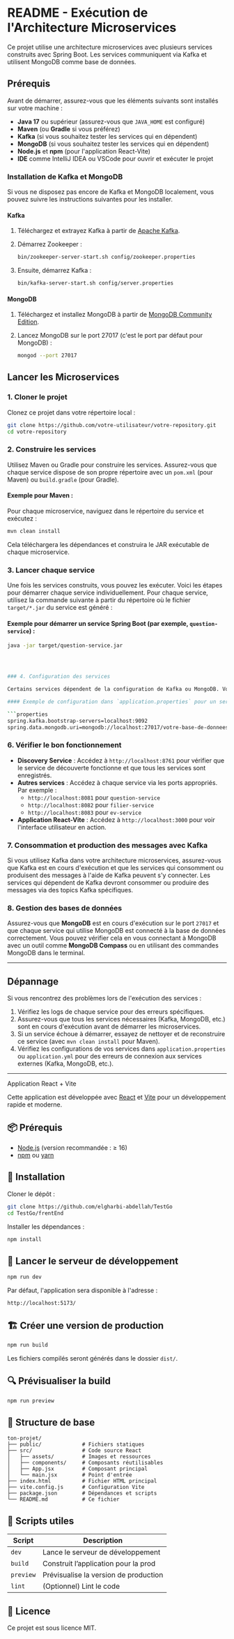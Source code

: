 
# README - Exécution de l'Architecture Microservices

Ce projet utilise une architecture microservices avec plusieurs services construits avec Spring Boot. Les services communiquent via Kafka et utilisent MongoDB comme base de données.

## Prérequis

Avant de démarrer, assurez-vous que les éléments suivants sont installés sur votre machine :

- **Java 17** ou supérieur (assurez-vous que `JAVA_HOME` est configuré)
- **Maven** (ou **Gradle** si vous préférez)
- **Kafka** (si vous souhaitez tester les services qui en dépendent)
- **MongoDB** (si vous souhaitez tester les services qui en dépendent)
- **Node.js** et **npm** (pour l'application React-Vite)
- **IDE** comme IntelliJ IDEA ou VSCode pour ouvrir et exécuter le projet

### Installation de Kafka et MongoDB

Si vous ne disposez pas encore de Kafka et MongoDB localement, vous pouvez suivre les instructions suivantes pour les installer.

#### Kafka

1. Téléchargez et extrayez Kafka à partir de [Apache Kafka](https://kafka.apache.org/downloads).
2. Démarrez Zookeeper :

   ```bash
   bin/zookeeper-server-start.sh config/zookeeper.properties
   ```

3. Ensuite, démarrez Kafka :

   ```bash
   bin/kafka-server-start.sh config/server.properties
   ```

#### MongoDB

1. Téléchargez et installez MongoDB à partir de [MongoDB Community Edition](https://www.mongodb.com/try/download/community).
2. Lancez MongoDB sur le port 27017 (c'est le port par défaut pour MongoDB) :

   ```bash
   mongod --port 27017
   ```

## Lancer les Microservices

### 1. Cloner le projet

Clonez ce projet dans votre répertoire local :

```bash
git clone https://github.com/votre-utilisateur/votre-repository.git
cd votre-repository
```

### 2. Construire les services

Utilisez Maven ou Gradle pour construire les services. Assurez-vous que chaque service dispose de son propre répertoire avec un `pom.xml` (pour Maven) ou `build.gradle` (pour Gradle).

#### Exemple pour Maven :

Pour chaque microservice, naviguez dans le répertoire du service et exécutez :

```bash
mvn clean install
```

Cela téléchargera les dépendances et construira le JAR exécutable de chaque microservice.

### 3. Lancer chaque service

Une fois les services construits, vous pouvez les exécuter. Voici les étapes pour démarrer chaque service individuellement. Pour chaque service, utilisez la commande suivante à partir du répertoire où le fichier `target/*.jar` du service est généré :

#### Exemple pour démarrer un service Spring Boot (par exemple, `question-service`) :

```bash
java -jar target/question-service.jar




### 4. Configuration des services

Certains services dépendent de la configuration de Kafka ou MongoDB. Vous pouvez définir ces configurations dans le fichier `application.properties` ou `application.yml` de chaque service. Assurez-vous que chaque service est configuré pour utiliser Kafka et MongoDB, comme suit :

#### Exemple de configuration dans `application.properties` pour un service Spring Boot :

```properties
spring.kafka.bootstrap-servers=localhost:9092
spring.data.mongodb.uri=mongodb://localhost:27017/votre-base-de-donnees
```

### 6. Vérifier le bon fonctionnement

- **Discovery Service** : Accédez à `http://localhost:8761` pour vérifier que le service de découverte fonctionne et que tous les services sont enregistrés.
- **Autres services** : Accédez à chaque service via les ports appropriés. Par exemple :
  - `http://localhost:8081` pour `question-service`
  - `http://localhost:8082` pour `filier-service`
  - `http://localhost:8083` pour `ev-service`
- **Application React-Vite** : Accédez à `http://localhost:3000` pour voir l'interface utilisateur en action.

### 7. Consommation et production des messages avec Kafka

Si vous utilisez Kafka dans votre architecture microservices, assurez-vous que Kafka est en cours d'exécution et que les services qui consomment ou produisent des messages à l'aide de Kafka peuvent s'y connecter. Les services qui dépendent de Kafka devront consommer ou produire des messages via des topics Kafka spécifiques.

### 8. Gestion des bases de données

Assurez-vous que **MongoDB** est en cours d'exécution sur le port `27017` et que chaque service qui utilise MongoDB est connecté à la base de données correctement. Vous pouvez vérifier cela en vous connectant à MongoDB avec un outil comme **MongoDB Compass** ou en utilisant des commandes MongoDB dans le terminal.

---

## Dépannage

Si vous rencontrez des problèmes lors de l'exécution des services :

1. Vérifiez les logs de chaque service pour des erreurs spécifiques.
2. Assurez-vous que tous les services nécessaires (Kafka, MongoDB, etc.) sont en cours d'exécution avant de démarrer les microservices.
3. Si un service échoue à démarrer, essayez de nettoyer et de reconstruire ce service (avec `mvn clean install` pour Maven).
4. Vérifiez les configurations de vos services dans `application.properties` ou `application.yml` pour des erreurs de connexion aux services externes (Kafka, MongoDB, etc.).

---




Application React + Vite

Cette application est développée avec [React](https://reactjs.org/) et [Vite](https://vitejs.dev/) pour un développement rapide et moderne.

## 📦 Prérequis

- [Node.js](https://nodejs.org/) (version recommandée : ≥ 16)
- [npm](https://www.npmjs.com/) ou [yarn](https://yarnpkg.com/)

## 🚀 Installation

Cloner le dépôt :

```bash
git clone https://github.com/elgharbi-abdellah/TestGo
cd TestGo/frentEnd
```

Installer les dépendances :

```bash
npm install

```

## 🧪 Lancer le serveur de développement

```bash
npm run dev

```

Par défaut, l'application sera disponible à l'adresse :

```
http://localhost:5173/
```

## 🏗️ Créer une version de production

```bash
npm run build

```

Les fichiers compilés seront générés dans le dossier `dist/`.

## 🔍 Prévisualiser la build

```bash
npm run preview

```

## 📁 Structure de base

```
ton-projet/
├── public/             # Fichiers statiques
├── src/                # Code source React
│   ├── assets/         # Images et ressources
│   ├── components/     # Composants réutilisables
│   ├── App.jsx         # Composant principal
│   └── main.jsx        # Point d'entrée
├── index.html          # Fichier HTML principal
├── vite.config.js      # Configuration Vite
├── package.json        # Dépendances et scripts
└── README.md           # Ce fichier
```

## 📃 Scripts utiles

| Script         | Description                           |
|----------------|---------------------------------------|
| `dev`          | Lance le serveur de développement     |
| `build`        | Construit l’application pour la prod  |
| `preview`      | Prévisualise la version de production |
| `lint`         | (Optionnel) Lint le code              |

## 📄 Licence

Ce projet est sous licence MIT.
